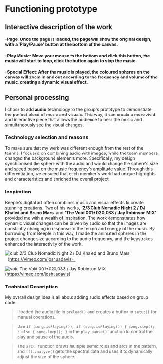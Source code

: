  # Functioning prototype

## Interactive description of the work

#### -**Page**: Once the page is loaded, the page will show the original design, with a ‘Play/Pause’ button at the bottom of the canvas.

#### -**Play Music**: Move your mouse to the bottom and click this button, the music will start to loop, click the button again to stop the music.

#### -**Special Effect**: After the music is played, the coloured spheres on the canvas will zoom in and out according to the frequency and volume of the music, creating a dynamic visual effect.

## Personal processing
I chose to add **audio** technology to the group's prototype to demonstrate the perfect blend of music and visuals. This way, it can create a more vivid and interactive piece that allows the audience to hear the music and simultaneously see the visual changes.


### Technology selection and reasons
To make sure that my work was different enough from the rest of the team's, I focused on combining audio with images, while the team members changed the background elements more. Specifically, my design synchronised the sphere with the audio and would change the sphere's size and speed based on the music frequency's amplitude value. Through this differentiation, we ensured that each member's work had unique highlights and characteristics and enriched the overall project.


### Inspiration
Beeple's digital art often combines music and visual effects to create stunning creations. Two of his works,  **‘2/3 Club Nomadic Night 2 / DJ Khaled and Bruno Mars’** and **‘The Void 001*020,033 / Jay Robinson MIX’** provided me with a wealth of inspiration. The work demonstrates how dynamic visual changes can be driven by audio so that the images are constantly changing in response to the tempo and energy of the music. By borrowing from Beeple in this way, I made the animated spheres in the project change size according to the audio frequency, and the keystrokes enhanced the interactivity of the work.


![club](readmeImages/club.gif )
2/3 Club Nomadic Night 2 / DJ Khaled and Bruno Mars（https://vimeo.com/joshuadavis）


![void](readmeImages/void.gif)
The Void 001*020,033 / Jay Robinson MIX (https://vimeo.com/joshuadavis)


### Technical Description
My overall design idea is all about adding audio effects based on group code.

>I loaded the audio file in `preload()` and creates a button in `setup()` for manual operations.

> Use `if (song.isPlaying()), if (song.isPlaying()) { song.stop(); } else { song.loop(); }` in the `play_pause()` function to control the play and pause of the audio.

>The `arc()` function draws multiple semicircles and arcs in the pattern, and `fft.analyze()` gets the spectral data and uses it to dynamically adjust the size of the sphere.

